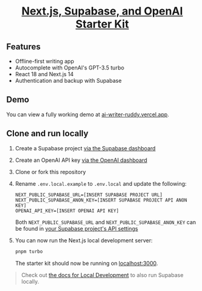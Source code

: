 <a href="https://demo-nextjs-with-supabase.vercel.app/">
  <h1 align="center">Next.js, Supabase, and OpenAI Starter Kit</h1>
</a>

## Features

- Offline-first writing app
- Autocomplete with OpenAI's GPT-3.5 turbo
- React 18 and Next.js 14
- Authentication and backup with Supabase

## Demo

You can view a fully working demo at [ai-writer-ruddy.vercel.app](https://ai-writer-ruddy.vercel.app/).

## Clone and run locally

1. Create a Supabase project [via the Supabase dashboard](https://database.new)

2. Create an OpenAI API key [via the OpenAI dashboard](https://platform.openai.com/account/api-keys)

3. Clone or fork this repository

4. Rename `.env.local.example` to `.env.local` and update the following:

   ```
   NEXT_PUBLIC_SUPABASE_URL=[INSERT SUPABASE PROJECT URL]
   NEXT_PUBLIC_SUPABASE_ANON_KEY=[INSERT SUPABASE PROJECT API ANON KEY]
   OPENAI_API_KEY=[INSERT OPENAI API KEY]
   ```

   Both `NEXT_PUBLIC_SUPABASE_URL` and `NEXT_PUBLIC_SUPABASE_ANON_KEY` can be found in [your Supabase project's API settings](https://app.supabase.com/project/_/settings/api)

5. You can now run the Next.js local development server:

   ```bash
   pnpm turbo
   ```

   The starter kit should now be running on [localhost:3000](http://localhost:3000/).

> Check out [the docs for Local Development](https://supabase.com/docs/guides/getting-started/local-development) to also run Supabase locally.